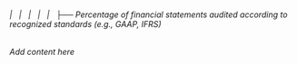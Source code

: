 ###### |   |   |   |   |   ├── Percentage of financial statements audited according to recognized standards (e.g., GAAP, IFRS)

*Add content here*